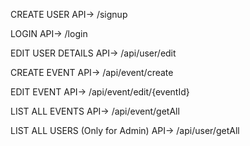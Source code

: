 CREATE USER
API-> /signup

LOGIN
API-> /login

EDIT USER DETAILS
API-> /api/user/edit

CREATE EVENT
API-> /api/event/create

EDIT EVENT
API-> /api/event/edit/{eventId}

LIST ALL EVENTS
API-> /api/event/getAll

LIST ALL USERS (Only for Admin)
API-> /api/user/getAll
